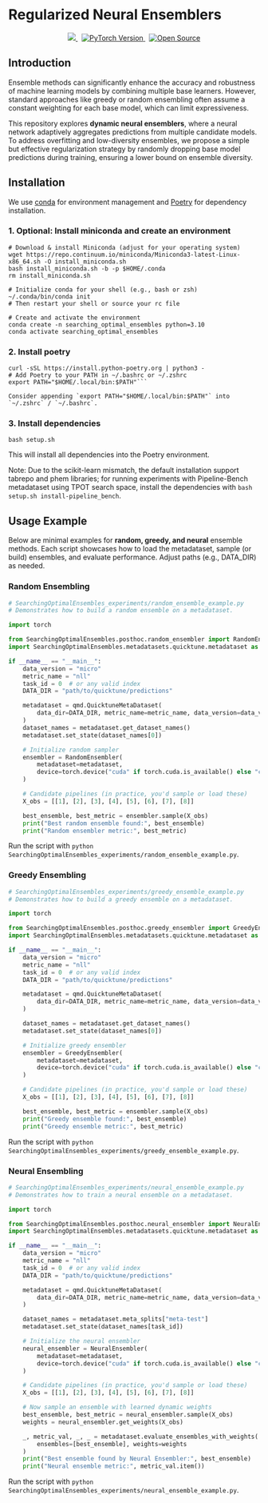 # Regularized Neural Ensemblers

<p align="center">
  <a href="https://github.com/machinelearningnuremberg/SearchingOptimalEnsembles">
    <img src="https://img.shields.io/badge/Python-3.10-blue?style=for-the-badge&logo=python" />
    </a>&nbsp; <a href="https://pytorch.org/">
    <img src="https://img.shields.io/badge/pytorch-2.0-orange?style=for-the-badge&logo=pytorch" alt="PyTorch Version" />
    </a>&nbsp;
    <a href="https://github.com/machinelearningnuremberg/SearchingOptimalEnsembles">
    <img src="https://img.shields.io/badge/open-source-9cf?style=for-the-badge&logo=Open-Source-Initiative" alt="Open Source" />
  </a>
</p>

## Introduction

Ensemble methods can significantly enhance the accuracy and robustness of machine learning models by combining multiple base learners. However, standard approaches like greedy or random ensembling often assume a constant weighting for each base model, which can limit expressiveness.

This repository explores **dynamic neural ensemblers**, where a neural network adaptively aggregates predictions from multiple candidate models. To address overfitting and low-diversity ensembles, we propose a simple but effective regularization strategy by randomly dropping base model predictions during training, ensuring a lower bound on ensemble diversity.

## Installation

We use [conda](https://www.anaconda.com/) for environment management and [Poetry](https://python-poetry.org/docs) for dependency installation.

### 1. Optional: Install miniconda and create an environment

```
# Download & install Miniconda (adjust for your operating system)
wget https://repo.continuum.io/miniconda/Miniconda3-latest-Linux-x86_64.sh -O install_miniconda.sh
bash install_miniconda.sh -b -p $HOME/.conda
rm install_miniconda.sh

# Initialize conda for your shell (e.g., bash or zsh)
~/.conda/bin/conda init
# Then restart your shell or source your rc file

# Create and activate the environment
conda create -n searching_optimal_ensembles python=3.10
conda activate searching_optimal_ensembles
```

### 2. Install poetry

````
curl -sSL https://install.python-poetry.org | python3 -
# Add Poetry to your PATH in ~/.bashrc or ~/.zshrc
export PATH="$HOME/.local/bin:$PATH"```

Consider appending `export PATH="$HOME/.local/bin:$PATH"` into `~/.zshrc` / `~/.bashrc`.
````

### 3. Install dependencies

```
bash setup.sh
```

This will install all dependencies into the Poetry environment.

Note: Due to the scikit-learn mismatch, the default installation support tabrepo and phem libraries; for running experiments with Pipeline-Bench metadataset using TPOT search space, install the dependencies with `bash setup.sh install-pipeline_bench`.

## Usage Example

Below are minimal examples for **random, greedy, and neural** ensemble methods. Each script showcases how to load the metadataset, sample (or build) ensembles, and evaluate performance. Adjust paths (e.g., DATA_DIR) as needed.

### Random Ensembling

```python
# SearchingOptimalEnsembles_experiments/random_ensemble_example.py
# Demonstrates how to build a random ensemble on a metadataset.

import torch

from SearchingOptimalEnsembles.posthoc.random_ensembler import RandomEnsembler
import SearchingOptimalEnsembles.metadatasets.quicktune.metadataset as qmd

if __name__ == "__main__":
    data_version = "micro"
    metric_name = "nll"
    task_id = 0  # or any valid index
    DATA_DIR = "path/to/quicktune/predictions"

    metadataset = qmd.QuicktuneMetaDataset(
        data_dir=DATA_DIR, metric_name=metric_name, data_version=data_version
    )
    dataset_names = metadataset.get_dataset_names()
    metadataset.set_state(dataset_names[0])

    # Initialize random sampler
    ensembler = RandomEnsembler(
        metadataset=metadataset,
        device=torch.device("cuda" if torch.cuda.is_available() else "cpu"),
    )

    # Candidate pipelines (in practice, you'd sample or load these)
    X_obs = [[1], [2], [3], [4], [5], [6], [7], [8]]

    best_ensemble, best_metric = ensembler.sample(X_obs)
    print("Best random ensemble found:", best_ensemble)
    print("Random ensembler metric:", best_metric)
```

Run the script with `python SearchingOptimalEnsembles_experiments/random_ensemble_example.py`.

### Greedy Ensembling

```python
# SearchingOptimalEnsembles_experiments/greedy_ensemble_example.py
# Demonstrates how to build a greedy ensemble on a metadataset.

import torch

from SearchingOptimalEnsembles.posthoc.greedy_ensembler import GreedyEnsembler
import SearchingOptimalEnsembles.metadatasets.quicktune.metadataset as qmd

if __name__ == "__main__":
    data_version = "micro"
    metric_name = "nll"
    task_id = 0  # or any valid index
    DATA_DIR = "path/to/quicktune/predictions"

    metadataset = qmd.QuicktuneMetaDataset(
        data_dir=DATA_DIR, metric_name=metric_name, data_version=data_version
    )

    dataset_names = metadataset.get_dataset_names()
    metadataset.set_state(dataset_names[0])

    # Initialize greedy ensembler
    ensembler = GreedyEnsembler(
        metadataset=metadataset,
        device=torch.device("cuda" if torch.cuda.is_available() else "cpu"),
    )

    # Candidate pipelines (in practice, you'd sample or load these)
    X_obs = [[1], [2], [3], [4], [5], [6], [7], [8]]

    best_ensemble, best_metric = ensembler.sample(X_obs)
    print("Greedy ensemble found:", best_ensemble)
    print("Greedy ensemble metric:", best_metric)
```

Run the script with `python SearchingOptimalEnsembles_experiments/greedy_ensemble_example.py`.

### Neural Ensembling

```python
# SearchingOptimalEnsembles_experiments/neural_ensemble_example.py
# Demonstrates how to train a neural ensemble on a metadataset.

import torch

from SearchingOptimalEnsembles.posthoc.neural_ensembler import NeuralEnsembler
import SearchingOptimalEnsembles.metadatasets.quicktune.metadataset as qmd

if __name__ == "__main__":
    data_version = "micro"
    metric_name = "nll"
    task_id = 0  # or any valid index
    DATA_DIR = "path/to/quicktune/predictions"

    metadataset = qmd.QuicktuneMetaDataset(
        data_dir=DATA_DIR, metric_name=metric_name, data_version=data_version
    )

    dataset_names = metadataset.meta_splits["meta-test"]
    metadataset.set_state(dataset_names[task_id])

    # Initialize the neural ensembler
    neural_ensembler = NeuralEnsembler(
        metadataset=metadataset,
        device=torch.device("cuda" if torch.cuda.is_available() else "cpu"),
    )

    # Candidate pipelines (in practice, you'd sample or load these)
    X_obs = [[1], [2], [3], [4], [5], [6], [7], [8]]

    # Now sample an ensemble with learned dynamic weights
    best_ensemble, best_metric = neural_ensembler.sample(X_obs)
    weights = neural_ensembler.get_weights(X_obs)

    _, metric_val, _, _ = metadataset.evaluate_ensembles_with_weights(
        ensembles=[best_ensemble], weights=weights
    )
    print("Best ensemble found by Neural Ensembler:", best_ensemble)
    print("Neural ensemble metric:", metric_val.item())
```

Run the script with `python SearchingOptimalEnsembles_experiments/neural_ensemble_example.py`.
